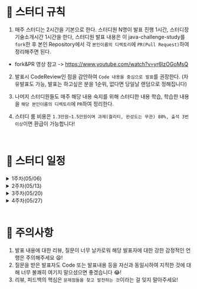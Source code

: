 # 📢 스터디 규칙
1. 매주 스터디는 2시간을 기본으로 한다. 스터디원 N명이 발표 진행 1시간, 스터디장 기술소개시간 1시간을 한다, 스터디원 발표 내용은 이 java-challenge-study를 `fork`한 후 본인 Repository에서 각 `본인이름의 디렉토리`에 `PR(Pull Request)`하여 정리해주면 된다.
* fork&PR 영상 참고 -> https://www.youtube.com/watch?v=yr6IzOGoMsQ

2. 발표시 CodeReview인 점을 감안하여 `Code 내용을 중심으로 발표`를 권장한다. (자유발표도 가능, 발표는 하고싶은 분을 1순위, 없다면 당일날 랜덤으로 정해집니다)

3. 나머지 스터디원들도 매주 해당 내용 숙지를 위해 스터디한 내용 학습, 학습한 내용을 `해당 본인이름의 디렉토리`에 `PR`하여 정리한다.

4. 스터디 룸 비용은 `1.3만원~1.5만원이며 과제(퀄리티, 완성도는 무관) 80%, 출석 3번 이상`이면 환급이 가능합니다!

<br>

# 📅 스터디 일정

<details>
<summary>1주차(05/06)</summary>
<div markdown="1">

* 자기소개 시간
* 스터디 취지, 방향, 구성 방식 설명
* 과제
```
1) 사용 툴 설치및 이해하기 
 * IntelliJ(얼티메이트 버전 추천-플러그인 사용 가능)
 * MySQL, DB 접속 HediSQL or Dbeaver
 * e2e 테스트용 postman
 * git/github

2) 해당 레포지토리 fork & PR 해보기

3) Setting 환경 -> REST API springBoot 
  * SpringBoot REST API로 Dto로 데이터값 POST방식(postman)으로 확인

4) 로또 생성기 구현
  * 로또 번호 갯수 input -> 랜덤 로또 번호 생성 output 프로그램 구현

챌린지) 자바 성적 산출 프로그램 구현
  * 과목이름이 한글인 경우에 count, 평균을 산출해주세요. (정규표현식을 사용해주세요)
```
* 환경셋팅 - https://www.notion.so/bb4d80cb1a094696b8ff27f4cd52bb00
* 노션정리 - https://www.notion.so/1week-f6fec789ea48479d976f4a37ae57cd56

</div>
</details>

<details>
<summary>2주차(05/13)</summary>
<div markdown="1">

* 함수형 프로그래밍 (람다, 함수형 인터페이스, Stream) 정리
* 과제 발표
* 과제 내용 확장(JPA Entity로 데이터 DB에서 관리 & 기존 데이터 반복로직 -> stream 변환)
* 과제 
```
1) 스터디 실습 완료(JPA Entity로 데이터 DB에서 관리 & 기존 데이터 반복로직 -> stream 변환)
2) 디자인패턴 정리 -> 스프링의 디자인패턴 구성 찾기
3) 리플랙션, proxy 란?
4) 예외처리 Exception (checked Exception, unchecked Exception) 처리 전략 정리
```

</div>
</details>

<details>
<summary>3주차(05/20)</summary>
<div markdown="1">

* 미션 발표 및 코드 리뷰
* OOP -> SOLID 원칙 -> 디자인 패턴 -> 스프링에서 쓰이는 디자인패턴 위주로 설명
* SOLID -> orderDish
* 미션 
```
1) 리팩토링 -> orderDish
2) 오늘 노션 정리한 키워드들 검색하고 정리!
```

</div>
</details>

<details>
<summary>4주차(05/27)</summary>
<div markdown="1">

* 리팩토링 Thread 재사용 => Pool(Static), 격리성 => stateless, immutable 전략 간략히 설명
* equalsHashCode 로 객체 비교 방식
* 실습1) Date vs LocalDate(Time) 필드로 filter 리스트 조회 api  
* 실습2) Entity 등록 api - 등록 Dto 내 List<String> 필드로 tag를 String join해서 ","를 기준으로 DB필드에 등록하기 
* 미션 
```
지금까지 해왔던 실습과 스터디한 내용 정리

모두 수고하셨습니다! 👍
```

</div>
</details>

<br>


# 🎃 주의사항

1. 발표 내용에 대한 리뷰, 질문이 너무 날카로워 해당 발표자에 대한 강한 감정적인 언행은 주의해주세요 😫!
2. 질문을 받은 발표자도 Code 또는 발표내용 등을 자신과 동일시하여 지적한 것에 대해 너무 불쾌히 여기지 말으셨으면 좋겠습니다 😂!
3. 리뷰, 피드백의 핵심은 `문제점들을 찾고 발전하는 것`이라는 걸 잊지 말아주세요!
